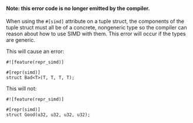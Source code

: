 #### Note: this error code is no longer emitted by the compiler.

When using the `#[simd]` attribute on a tuple struct, the components of the
tuple struct must all be of a concrete, nongeneric type so the compiler can
reason about how to use SIMD with them. This error will occur if the types
are generic.

This will cause an error:

```
#![feature(repr_simd)]

#[repr(simd)]
struct Bad<T>(T, T, T, T);
```

This will not:

```
#![feature(repr_simd)]

#[repr(simd)]
struct Good(u32, u32, u32, u32);
```

